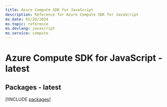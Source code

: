 ```yaml
---
title: Azure Compute SDK for JavaScript
description: Reference for Azure Compute SDK for JavaScript
ms.date: 01/26/2024
ms.topic: reference
ms.devlang: javascript
ms.service: compute
---
```

# Azure Compute SDK for JavaScript - latest
## Packages - latest
[!INCLUDE [packages](compute-index.md)]